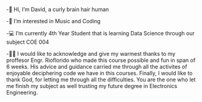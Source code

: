 -🤖 Hi, I’m David, a curly brain hair human

-💬 I’m interested in Music and Coding

-💻 I’m currently 4th Year Student that is learning Data Science through our subject COE 004

-👨‍💼 I would like to acknowledge and give my warmest thanks to my proffesor Engr. Rioflorido who made this course possible and fun in span of 6 weeks. His advice and guidance carried me through all the activites of enjoyable deciphering code we have in this courses. Finally, I would like to thank God, for letting me through all the difficulties. You are the one who let me finish my subject as well trusting my future degree in Electronics Engineering.
